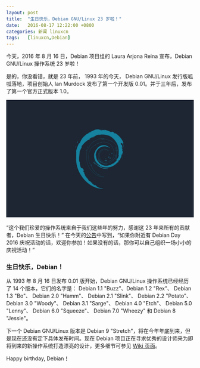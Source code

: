 ```yaml
---
layout: post
title:	"生日快乐，Debian GNU/Linux 23 岁啦！"
date:	2016-08-17 12:22:00 +0800 
categories:	新闻 linuxcn 
tags:	[linuxcn,Debian]
---
```



今天，2016 年 8 月 16 日，Debian 项目组的 Laura Arjona Reina 宣布，Debian GNU/Linux 操作系统 23 岁啦！


是的，你没看错，就是 23 年前， 1993 年的今天， Debian GNU/Linux 发行版呱呱落地，项目创始人 Ian Murdock 发布了第一个开发版 0.01。并于三年后，发布了第一个官方正式版本 1.0。


![](/Asserts/Images/album/201608/17/122232x1airqkzcaqtrky5.jpg)


“这个我们珍爱的操作系统来自于我们这些年的努力，感谢这 23 年来所有的贡献者，Debian 生日快乐！” 在今天的[公告](https://bits.debian.org/2016/08/debian-turns-23.html)中写到，“如果你附近有 Debian Day 2016 庆祝活动的话，欢迎你参加！如果没有的话，那你可以自己组织一场小小的庆祝活动！”


### 生日快乐，Debian！


从 1993 年 8 月 16 日发布 0.01 版开始，Debian GNU/Linux 操作系统已经经历了 14 个版本，它们的名字是： Debian 1.1 "Buzz"、Debian 1.2 "Rex"、 Debian 1.3 "Bo"、 Debian 2.0 "Hamm"、 Debian 2.1 "Slink"、 Debian 2.2 "Potato"、 Debian 3.0 "Woody"、 Debian 3.1 "Sarge"、 Debian 4.0 "Etch"、 Debian 5.0 "Lenny"、 Debian 6.0 "Squeeze"、 Debian 7.0 "Wheezy" 和 Debian 8 "Jessie"。


下一个 Debian GNU/Linux 版本是 Debian 9 "Stretch"，将在今年年底到来，但是现在还没有定下具体发布时间。现在 Debian 项目正在寻求优秀的设计师来为即将到来的新操作系统打造漂亮的设计，更多细节可参见 [Wiki 页面](https://wiki.debian.org/DebianDesktop/Artwork/Stretch)。


Happy birthday, Debian！
